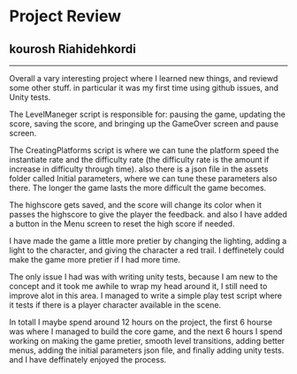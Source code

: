 # Project Review

## kourosh Riahidehkordi

---

Overall a vary interesting project where I learned new things, and reviewd some other stuff. in particular it was my first time using github issues, and Unity tests.

The LevelManeger script is responsible for: pausing the game, updating the score, saving the score, and bringing up the GameOver screen and pause screen.

The CreatingPlatforms script is where we can tune the platform speed the instantiate rate and the difficulty rate (the difficulty rate is the amount if increase in difficulty through time). also there is a json file in the assets folder called Initial parameters, where we can tune these parameters also there. The longer the game lasts the more difficult the game becomes.

The highscore gets saved, and the score will change its color when it passes the highscore to give the player the feedback. and also I have added a button in the Menu screen to reset the high score if needed.

I have made the game a little more pretier by changing the lighting, adding a light to the character, and giving the character a red trail. I deffinetely could make the game more pretier if I had more time.

The only issue I had was with writing unity tests, because I am new to the concept and it took me awhile to wrap my head around it, I still need to improve alot in this area. I managed to write a simple play test script where it tests if there is a player character available in the scene.

In totall I maybe spend around 12 hours on the project, the first 6 hourse was where I managed to build the core game, and the next 6 hours I spend working on making the game pretier, smooth level transitions, adding better menus, adding the initial parameters json file, and finally adding unity tests. and I have deffinately enjoyed the process.



